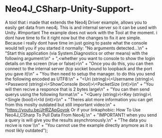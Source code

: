 # Neo4J_CSharp-Unity-Support-
A tool that i made that extends the Neo4j Driver example, allows you to easily get data from neo4j. This is and internal server so it can be used with Unity.
#Important
The example does not work with the Tool at the moment. i dont have time to fix it right now but the changes to fix it are simple.
Because i really dont have time im just going to paste what the console would tell you if you started it normally:
"No arguments detected...\n" +
"Start this application (via System.Diagnostics or other means) with the following argument:\n" +
"<port number>,<whether you want to console to show the login details on the screen (true or false)>\n" +
"Once you do this, you can then connect to the internal server (tcp socket bound to loopback and the port you gave it)\n" +
"You then need to setup the manager. to do this you send the following encoded as UTF8:\n" +
"<Uri (string)>\\<Username (string)>\\<Password (string)>\\<ShowConsole (bool)>\\<PacketSize (int)>\\\n" +
"You will then recive a responce that is 2 bytes large\n" +
"You can then send querys using the following format:\n" +
"<Query (string)>\\<Key (string)>\\<Single (bool)>\\<Id (int)>\\\n" +
"Theres alot more information you can get from this moslty outdated but still important video:\n" +
"https://youtu.be/JHRZApGovok Or if your linkaphobic: How To Use Neo4J_CSharp To Pull Data From Neo4j.\n" +
"IMPORTANT! when you send a query is will give you the results asynchronously.\n" +
"The data you recive is now <The Data>\\<The ID Of The Query>\n" +
"You cannot use the example directly anymore as it is most likly outdated");
